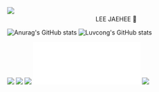 
<img src="https://capsule-render.vercel.app/api?type=wave&color=auto&height=300&section=header&text=LEE%20JAEHEE&fontSize=90" />
<div align=center >LEE JAEHEE 👋</div>


![Anurag's GitHub stats](https://github-readme-stats.vercel.app/api?username=dlwogmlzz&show_icons=true&theme=radical)
![Luvcong's GitHub stats](https://github-readme-stats.vercel.app/api?username=Luvcong&count_private=true)


<img src="https://img.shields.io/badge/Spring-6DB33F?style=flat-square&logo=Spring&logoColor=white"/>
<img src="https://img.shields.io/badge/Python-3776AB?style=for-the-badge&logo=Python&logoColor=white">
<img src="[https://img.shields.io/badge/Python-3776AB?style=for-the-badge&logo=Python&logoColor=white](https://img.shields.io/badge/chatGPT-74aa9c?style=for-the-badge&logo=openai&logoColor=white)">


<img src="https://raw.githubusercontent.com/dkssud8150/github-stats-transparent/output/generated/languages.svg" width="49.2%" />
<img src="https://img.shields.io/badge/React-61DAFB?style=for-the-badge&logo=React&logoColor=white">







<!--
**dlwogmlzz/dlwogmlzz** is a ✨ _special_ ✨ repository because its `README.md` (this file) appears on your GitHub profile.

Here are some ideas to get you started:

- 🔭 I’m currently working on ...
- 🌱 I’m currently learning ...
- 👯 I’m looking to collaborate on ...
- 🤔 I’m looking for help with ...
- 💬 Ask me about ...
- 📫 How to reach me: ...
- 😄 Pronouns: ...
- ⚡ Fun fact: ...
-->
